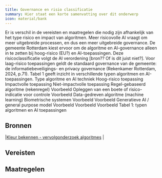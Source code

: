 ```yaml
---
title: Governance en risio classificatie
summary: Hier staat een korte samenvatting over dit onderwerp
icon: material/bank
---
```


Er is verschil in de vereisten en maatregelen die nodig zijn afhankelijk van het type risico en impact van algoritmen. Meer risicovolle AI vraagt om meer uitgebreide processen, en dus een meer uitgebreide governance. 
De gemeente Rotterdam kiest ervoor om de algoritme en AI-governance alleen in te zetten bij hoog-risico (EU?) en AI-toepassingen. Deze risicoclassificatie volgt de AI verordening [bron?? Of is dit juist niet?]. Voor laag-risico toepassingen geldt de standaard governance van de gemeente: de informatiebeveiligings- en privacy governance (Rekenkamer Rotterdam, 2024, p.71). Tabel 1 geeft inzicht in verschillende typen algoritmen en AI-toepassingen. 
Type algoritme en AI techniek	Hoog-risico toepassing	Impactvolle toepassing	Niet-impactvolle toepassing 
Regel-gebaseerd algoritme (rekenregel)	Voorbeeld 	Opleggen van een boete of risico-indicatie voor controle	Voorbeeld 
Data-gedreven algoritme (machine learning)	Biometrische systemen	Voorbeeld 	Voorbeeld
Generatieve AI / general purpose model	Voorbeeld 	Voorbeeld	Voorbeeld
Tabel 1: typen algoritmen en AI toepassingen  


## Bronnen
|[Kleur bekennen - vervolgonderzoek algoritmes](https://rekenkamer.rotterdam.nl/onderzoeken/kleur-bekennen/) |



## Vereisten

<!-- list_vereisten_1 bouwblok/governance -->

## Maatregelen

<!-- list_maatregelen_1 bouwblok/governance -->



